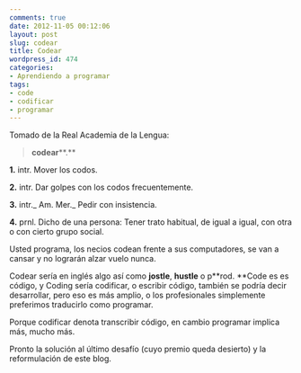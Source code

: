 ```yaml
---
comments: true
date: 2012-11-05 00:12:06
layout: post
slug: codear
title: Codear
wordpress_id: 474
categories:
- Aprendiendo a programar
tags:
- code
- codificar
- programar
---
```


Tomado de la Real Academia de la Lengua:


> **codear****.**

**1.** intr. Mover los codos.

**2.** intr. Dar golpes con los codos frecuentemente.

**3.** intr._ Am. Mer._ Pedir con insistencia.

**4.** prnl. Dicho de una persona: Tener trato habitual, de igual a igual, con otra o con cierto grupo social.




Usted programa, los necios codean frente a sus computadores, se van a cansar y no lograrán alzar vuelo nunca.

Codear sería en inglés algo así como **jostle**, **hustle** o p**rod. **Code es es código, y Coding sería codificar, o escribir código, también se podría decir desarrollar, pero eso es más amplio, o los profesionales simplemente preferimos traducirlo como programar.

Porque codificar denota transcribir código, en cambio programar implica más, mucho más.

Pronto la solución al último desafío (cuyo premio queda desierto) y la reformulación de este blog.
